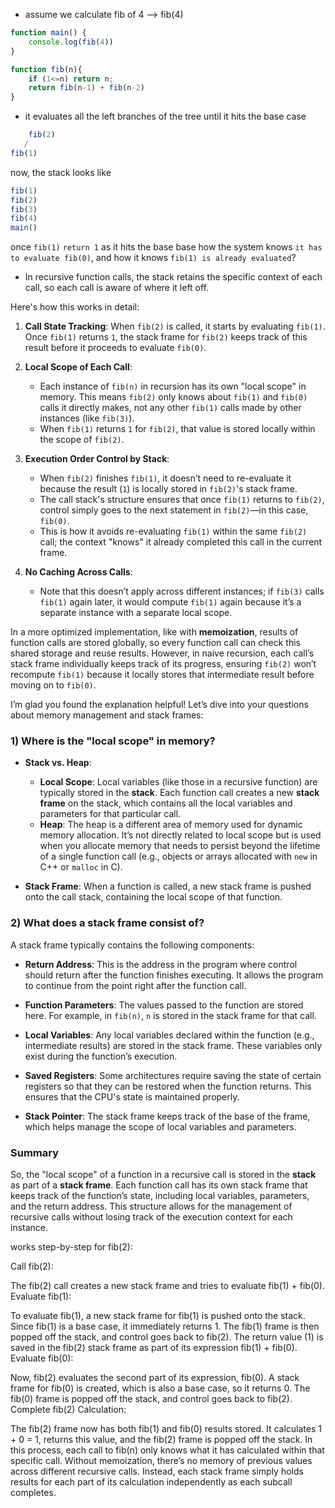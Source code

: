 - assume we calculate fib of 4 --> fib(4)

```js
function main() {
    console.log(fib(4))
}

function fib(n){
    if (1<=n) return n;
    return fib(n-1) + fib(n-2)
}
```
- it evaluates all the left branches of the tree until it hits the base case
```js
    fib(2)
   /  
fib(1)
```

now, the stack looks like
```js
fib(1)
fib(2)
fib(3)
fib(4)
main()
```

once `fib(1)` `return 1` as it hits the base base how the system knows `it has to evaluate fib(0)`, and how it knows `fib(1) is already evaluated`?

- In recursive function calls, the stack retains the specific context of each call, so each call is aware of where it left off.

Here's how this works in detail:

1. **Call State Tracking**: When `fib(2)` is called, it starts by evaluating `fib(1)`. Once `fib(1)` returns `1`, the stack frame for `fib(2)` keeps track of this result before it proceeds to evaluate `fib(0)`.
  
2. **Local Scope of Each Call**:
   - Each instance of `fib(n)` in recursion has its own "local scope" in memory. This means `fib(2)` only knows about `fib(1)` and `fib(0)` calls it directly makes, not any other `fib(1)` calls made by other instances (like `fib(3)`).
   - When `fib(1)` returns `1` for `fib(2)`, that value is stored locally within the scope of `fib(2)`.

3. **Execution Order Control by Stack**:
   - When `fib(2)` finishes `fib(1)`, it doesn’t need to re-evaluate it because the result (`1`) is locally stored in `fib(2)`'s stack frame.
   - The call stack's structure ensures that once `fib(1)` returns to `fib(2)`, control simply goes to the next statement in `fib(2)`—in this case, `fib(0)`.
   - This is how it avoids re-evaluating `fib(1)` within the same `fib(2)` call; the context "knows" it already completed this call in the current frame.

4. **No Caching Across Calls**:
   - Note that this doesn’t apply across different instances; if `fib(3)` calls `fib(1)` again later, it would compute `fib(1)` again because it’s a separate instance with a separate local scope.

In a more optimized implementation, like with **memoization**, results of function calls are stored globally, so every function call can check this shared storage and reuse results. However, in naive recursion, each call’s stack frame individually keeps track of its progress, ensuring `fib(2)` won’t recompute `fib(1)` because it locally stores that intermediate result before moving on to `fib(0)`.

I’m glad you found the explanation helpful! Let’s dive into your questions about memory management and stack frames:

### 1) Where is the "local scope" in memory?

- **Stack vs. Heap**:
  - **Local Scope**: Local variables (like those in a recursive function) are typically stored in the **stack**. Each function call creates a new **stack frame** on the stack, which contains all the local variables and parameters for that particular call.
  - **Heap**: The heap is a different area of memory used for dynamic memory allocation. It’s not directly related to local scope but is used when you allocate memory that needs to persist beyond the lifetime of a single function call (e.g., objects or arrays allocated with `new` in C++ or `malloc` in C).

- **Stack Frame**: When a function is called, a new stack frame is pushed onto the call stack, containing the local scope of that function.

### 2) What does a stack frame consist of?

A stack frame typically contains the following components:

- **Return Address**: This is the address in the program where control should return after the function finishes executing. It allows the program to continue from the point right after the function call.

- **Function Parameters**: The values passed to the function are stored here. For example, in `fib(n)`, `n` is stored in the stack frame for that call.

- **Local Variables**: Any local variables declared within the function (e.g., intermediate results) are stored in the stack frame. These variables only exist during the function’s execution.

- **Saved Registers**: Some architectures require saving the state of certain registers so that they can be restored when the function returns. This ensures that the CPU's state is maintained properly.

- **Stack Pointer**: The stack frame keeps track of the base of the frame, which helps manage the scope of local variables and parameters.

### Summary

So, the "local scope" of a function in a recursive call is stored in the **stack** as part of a **stack frame**. Each function call has its own stack frame that keeps track of the function’s state, including local variables, parameters, and the return address. This structure allows for the management of recursive calls without losing track of the execution context for each instance.

works step-by-step for fib(2):

Call fib(2):

The fib(2) call creates a new stack frame and tries to evaluate fib(1) + fib(0).
Evaluate fib(1):

To evaluate fib(1), a new stack frame for fib(1) is pushed onto the stack.
Since fib(1) is a base case, it immediately returns 1.
The fib(1) frame is then popped off the stack, and control goes back to fib(2).
The return value (1) is saved in the fib(2) stack frame as part of its expression fib(1) + fib(0).
Evaluate fib(0):

Now, fib(2) evaluates the second part of its expression, fib(0).
A stack frame for fib(0) is created, which is also a base case, so it returns 0.
The fib(0) frame is popped off the stack, and control goes back to fib(2).
Complete fib(2) Calculation:

The fib(2) frame now has both fib(1) and fib(0) results stored.
It calculates 1 + 0 = 1, returns this value, and the fib(2) frame is popped off the stack.
In this process, each call to fib(n) only knows what it has calculated within that specific call. Without memoization, there’s no memory of previous values across different recursive calls. Instead, each stack frame simply holds results for each part of its calculation independently as each subcall completes.